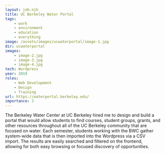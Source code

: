 ```yaml
---
layout: job.njk
title: UC Berkeley Water Portal
tags:
    - work
    - environment
    - education
    - everything
image: /assets/images/ucwaterportal/image-1.jpg
dir: ucwaterportal
images:
    - image-2.jpg
    - image-3.jpg
    - image-4.jpg
tech: Wordpress
year: 2019
roles:
    - Web Development
    - Design
    - Training
url: https://waterportal.berkeley.edu/
importance: 3
---
```


The Berkeley Water Center at UC Berkeley hired me to design and build a portal that would allow students to find courses, student groups, grants, and other resources throughout all of the UC Berkeley community that are focused on water. Each semester, students working with the BWC gather system-wide data that is then imported into the Wordpress via a CSV import. The results are easily searched and filtered on the frontend, allowing for both easy browsing or focused discovery of opportunities. 